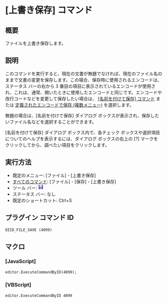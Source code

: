 # \[上書き保存\] コマンド

## 概要

ファイルを上書き保存します。

## 説明

このコマンドを実行すると、現在の文書が無題でなければ、現在のファイル名のままで文書の変更を保存します。この場合、保存時に使用されるエンコードは、ステータス
バーの右から 3
番目の項目に表示されているエンコードが使用され、これは、通常、開いたときに使用したエンコードと同じです。エンコードや改行コードなどを変更して保存したい場合は、 [\[名前を付けて保存\] コマンド](file_save_as) または [定義されたエンコードで保存 (複数メニュー)](file_save_defined) を選択します。

無題の場合は、\[名前を付けて保存\] ダイアログ ボックスが表示され、保存したいファイル名などを選択することができます。

\[名前を付けて保存\] ダイアログ ボックス内で、各チェック ボックスや選択項目についてのヘルプを表示するには、ダイアログ ボックスの右上の \[?\]
マークをクリックしてから、調べたい項目をクリックします。

## 実行方法

- 既定のメニュー: \[ファイル\] \- \[上書き保存\]
- [すべてのコマンド](../../glossary/allcommands): \[ファイル\] \- \[保存\] \- \[上書き保存\]
- ツール バー: ![](../../images/filesave.png)
- ステータス バー: なし
- 既定のショートカット: Ctrl+S

## プラグイン コマンド ID

```
EEID_FILE_SAVE (4099)
```

## マクロ

### \[JavaScript\]

```
editor.ExecuteCommandByID(4099);
```

### \[VBScript\]

```
editor.ExecuteCommandByID 4099
```
